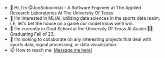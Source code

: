 - 👋 Hi, I’m @JonSobocinski - A Software Engineer at The Applied Research Laboratories At The University Of Texas 
- 👀 I’m interested in ML/AI, utilizing data sciences in the sports data realm; I.E, let's bet the house on a game our model know we'll win.
- 🌱 I’m currently in Grad School at the University Of Texas At Austin 🤘🤘 - Graduating Fall of 23.
- 💞️ I’m looking to collaborate on any interesting projects that deal with sports data, signal processing, or data visualization. 
- 📫 How to reach me: [Message me here!](https://linkedin.com/in/JonSobocinski)

<!---
JonSobocinski/JonSobocinski is a ✨ special ✨ repository because its `README.md` (this file) appears on your GitHub profile.
You can click the Preview link to take a look at your changes.
--->
